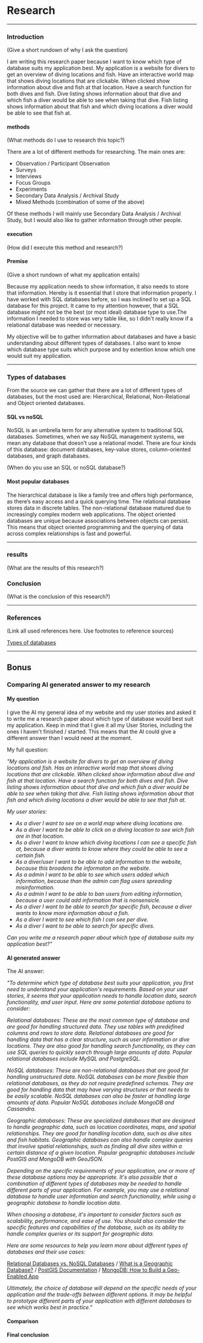 # Research
------------------------------------------------------------------------------------------------------------------------------------------------------------------
### Introduction
(Give a short rundown of why I ask the question)

I am writing this research paper because I want to know which type of database suits my application best.
My application is a website for divers to get an overview of diving locations and fish. Have an interactive world map that shows diving locations that are clickable. When clicked show information about dive and fish at that location. Have a search function for both dives and fish. Dive listing shows information about that dive and which fish a diver would be able to see when taking that dive. Fish listing shows information about that fish and which diving locations a diver would be able to see that fish at.

#### methods
(What methods do I use to research this topic?)

There are a lot of different methods for researching. 
The main ones are: 
* Observation / Participant Observation
* Surveys
* Interviews
* Focus Groups
* Experiments
* Secondary Data Analysis / Archival Study
* Mixed Methods (combination of some of the above)

Of these methods I will mainly use Secondary Data Analysis / Archival Study, but I would also like to gather information through other people.

#### execution
(How did I execute this method and research?)

#### Premise
(Give a short rundown of what my application entails)

Because my application needs to show information, it also needs to store that information. Hereby is it essential that I store that information properly.
I have worked with SQL databases before, so I was inclined to set up a SQL database for this project. It came to my attention however, that a SQL database might not be the best (or most ideal) database type to use.The information I needed to store was very table like, so I didn't really know if a relational database was needed or necessary.

My objective will be to gather information about databases and have a basic understanding about different types of databases. I also want to know which database type suits which purpose and by extention know which one would suit my application.

------------------------------------------------------------------------------------------------------------------------------------------------------------------
### Types of databases
From the source we can gather that there are a lot of different types of databases, but the most used are: Hierarchical, Relational, Non-Relational and Object oriented databases.

#### SQL vs noSQL
NoSQL is an umbrella term for any alternative system to traditional SQL databases. Sometimes, when we say NoSQL management systems, we mean any database that doesn't use a relational model.
There are four kinds of this database: document databases, key-value stores, column-oriented databases, and graph databases.

(When do you use an SQL or noSQL database?)

#### Most popular databases 
The hierarchical database is like a family tree and offers high performance, as there’s easy access and a quick querying time.
The relational database stores data in discrete tables.
The non-relational database matured due to increasingly complex modern web applications.
The object oriented databases are unique because associations between objects can persist. This means that object oriented programming and the querying of data across complex relationships is fast and powerful.

------------------------------------------------------------------------------------------------------------------------------------------------------------------
### results
(What are the results of this research?)

### Conclusion
(What is the  conclusion of this research?) 

------------------------------------------------------------------------------------------------------------------------------------------------------------------
### References
(Link all used references here. Use footnotes to reference sources)

[Types of databases](https://www.mongodb.com/databases/types)

------------------------------------------------------------------------------------------------------------------------------------------------------------------
## Bonus
### Comparing AI generated answer to my research
#### My question
I give the AI my general idea of my website and my user stories and asked it to write me a research paper about which type of database would best suit my application. Keep in mind that I give it all my User Stories, including the ones I haven't finished / started. 
This means that the AI could give a different answer than I would need at the moment. 

My full question:

*"My application is a website for divers to get an overview of diving locations and fish. Has an interactive world map that shows diving locations that are clickable. When clicked show information about dive and fish at that location. Have a search function for both dives and fish. Dive listing shows information about that dive and which fish a diver would be able to see when taking that dive. Fish listing shows information about that fish and which diving locations a diver would be able to see that fish at.*

*My user stories:*

* *As a diver I want to see on a world map where diving locations are.*
* *As a diver I want to be able to click on a diving location to see wich fish are in that location.*
* *As a diver I want to know which diving locations I can see a specific fish at, because a diver wants to know where they could be able to see a certain fish.*
* *As a diver/user I want to be able to add information to the website, because this broadens the informaton on the website.*
* *As a admin I want to be able to see which users added which information, because than the admin can flag users spreading misinformation.*
* *As a admin I want to be able to ban users from editing information, because a user could add information that is nonsensicle.*
* *As a diver I want to be able to search for specific fish, because a diver wants to know more information about a fish.*
* *As a diver I want to see which fish I can see per dive.*
* *As a diver I want to be able to search for specific dives.*

*Can you write me a research paper about which type of database suits my application best?"*

#### AI generated answer
The AI answer:

*"To determine which type of database best suits your application, you first need to understand your application's requirements. Based on your user stories, it seems that your application needs to handle location data, search functionality, and user input. Here are some potential database options to consider:*

*Relational databases: These are the most common type of database and are good for handling structured data. They use tables with predefined columns and rows to store data. Relational databases are good for handling data that has a clear structure, such as user information or dive locations. They are also good for handling search functionality, as they can use SQL queries to quickly search through large amounts of data. Popular relational databases include MySQL and PostgreSQL.*

*NoSQL databases: These are non-relational databases that are good for handling unstructured data. NoSQL databases can be more flexible than relational databases, as they do not require predefined schemas. They are good for handling data that may have varying structures or that needs to be easily scalable. NoSQL databases can also be faster at handling large amounts of data. Popular NoSQL databases include MongoDB and Cassandra.* 

*Geographic databases: These are specialized databases that are designed to handle geographic data, such as location coordinates, maps, and spatial relationships. They are good for handling location data, such as dive sites and fish habitats. Geographic databases can also handle complex queries that involve spatial relationships, such as finding all dive sites within a certain distance of a given location. Popular geographic databases include PostGIS and MongoDB with GeoJSON.*

*Depending on the specific requirements of your application, one or more of these database options may be appropriate. It's also possible that a combination of different types of databases may be needed to handle different parts of your application. For example, you may use a relational database to handle user information and search functionality, while using a geographic database to handle location data.*

*When choosing a database, it's important to consider factors such as scalability, performance, and ease of use. You should also consider the specific features and capabilities of the database, such as its ability to handle complex queries or its support for geographic data.*

*Here are some resources to help you learn more about different types of databases and their use cases:*

[Relational Databases vs. NoSQL Databases](https://www.mongodb.com/nosql-explained/nosql-vs-sql) /
[What is a Geographic Database?](https://www.gislounge.com/what-is-a-geographic-database/) /
[PostGIS Documentation](https://postgis.net/documentation/) /
[MongoDB: How to Build a Geo-Enabled App](https://www.mongodb.com/how-to/geo-enabled-app)

*Ultimately, the choice of database will depend on the specific needs of your application and the trade-offs between different options. It may be helpful to prototype different parts of your application with different databases to see which works best in practice."*

#### Comparison
#### Final conclusion
